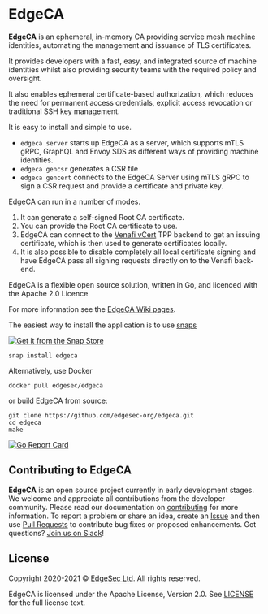 # EdgeCA
**EdgeCA** is an ephemeral, in-memory CA providing service mesh machine identities, automating the management and issuance of TLS certificates.

It provides developers with a fast, easy, and integrated source of machine identities whilst also providing security teams with the required policy and oversight.  

It also enables ephemeral certificate-based authorization, which reduces the need for permanent access credentials, explicit access revocation or traditional SSH key management. 

It is easy to install and simple to use.

- `edgeca server` starts up EdgeCA as a server, which supports mTLS gRPC, GraphQL and Envoy SDS as different ways of providing machine identities.
- `edgeca gencsr` generates a CSR file
- `edgeca gencert` connects to the EdgeCA Server using mTLS gRPC to sign a CSR request and provide a certificate and private key.

EdgeCA can run in a number of modes. 
1. It can generate a self-signed Root CA certificate.
2. You can provide the Root CA certificate to use. 
3. EdgeCA can connect to the [Venafi vCert](https://github.com/Venafi/vcert) TPP backend to get an issuing certificate, which is then used to generate certificates locally. 
4. It is also possible to disable completely all local certificate signing and have EdgeCA pass all signing requests directly on to the Venafi back-end.

EdgeCA is a flexible open source solution, written in Go, and licenced with the Apache 2.0 Licence

For more information see the [EdgeCA Wiki pages](https://github.com/edgesec-org/edgeca/wiki). 

The easiest way to install the application is to use [snaps](./snap)

[![Get it from the Snap Store](https://snapcraft.io/static/images/badges/en/snap-store-white.svg)](https://snapcraft.io/edgeca)

```
snap install edgeca
```

Alternatively, use Docker

```
docker pull edgesec/edgeca
```

or build EdgeCA from source:

```
git clone https://github.com/edgesec-org/edgeca.git
cd edgeca
make
```




[![Go Report Card](https://goreportcard.com/badge/github.com/edgesec-org/edgeca)](https://goreportcard.com/report/github.com/edgesec-org/edgeca)

## Contributing to EdgeCA
**EdgeCA** is an open source project currently in early development stages. We welcome and appreciate all contributions from the developer community.
Please read our documentation on [contributing](https://github.com/edgesec-org/edgeca/blob/main/CONTRIBUTING.md) for more information. To report a problem or share an idea, create an [Issue](https://github.com/edgesec-org/edgeca/issues) and then use [Pull Requests](https://github.com/edgesec-org/edgeca/pulls) to contribute bug fixes or proposed enhancements. Got questions? [Join us on Slack](https://join.slack.com/t/edgesec/signup)!

## License
Copyright 2020-2021 © [EdgeSec Ltd](https://edgesec.org). All rights reserved.

EdgeCA is licensed under the Apache License, Version 2.0. See [LICENSE](https://github.com/edgesec-org/edgeca/blob/main/LICENSE) for the full license text.
